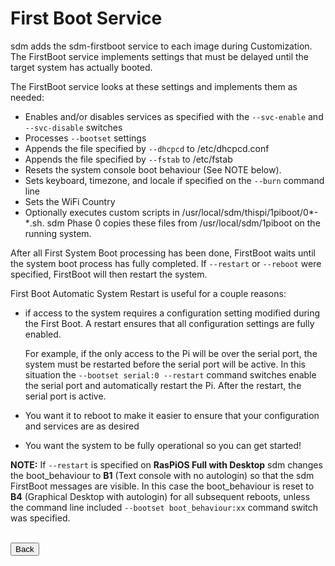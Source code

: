 # First Boot Service

sdm adds the sdm-firstboot service to each image during Customization. The FirstBoot service implements settings that must be delayed until the target system has actually booted.

The FirstBoot service looks at these settings and implements them as needed:

* Enables and/or disables services as specified with the `--svc-enable` and `--svc-disable` switches
* Processes `--bootset` settings 
* Appends the file specified by `--dhcpcd` to /etc/dhcpcd.conf
* Appends the file specified by `--fstab` to /etc/fstab
* Resets the system console boot behaviour (See NOTE below).
* Sets keyboard, timezone, and locale if specified on the `--burn` command line
* Sets the WiFi Country
* Optionally executes custom scripts in /usr/local/sdm/thispi/1piboot/0*-*.sh. sdm Phase 0 copies these files from /usr/local/sdm/1piboot on the running system.

After all First System Boot processing has been done, FirstBoot waits until the system boot process has fully completed. If `--restart` or `--reboot` were specified, FirstBoot will then restart the system.

First Boot Automatic System Restart is useful for a couple reasons:

* if access to the system requires a configuration setting modified during the First Boot. A restart ensures that all configuration settings are fully enabled.

    For example, if the only access to the Pi will be over the serial port, the system must be restarted before the serial port will be active. In this situation the `--bootset serial:0 --restart` command switches enable the serial port and automatically restart the Pi. After the restart, the serial port is active.

* You want it to reboot to make it easier to ensure that your configuration and services are as desired
* You want the system to be fully operational so you can get started!

**NOTE:** If `--restart` is specified on **RasPiOS Full with Desktop** sdm changes the boot_behaviour to **B1** (Text console with no autologin) so that the sdm FirstBoot messages are visible. In this case the boot_behaviour is reset to **B4** (Graphical Desktop with autologin) for all subsequent reboots, unless the command line included `--bootset boot_behaviour:xx` command switch was specified.

<br>
<form>
<input type="button" value="Back" onclick="history.back()">
</form>
